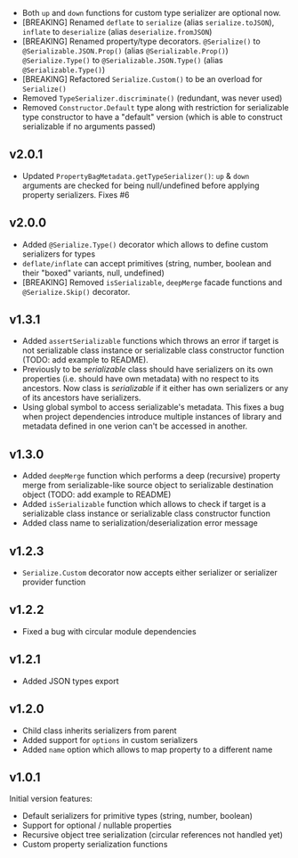 * Both `up` and `down` functions for custom type serializer are optional now.
* [BREAKING] Renamed `deflate` to `serialize` (alias `serialize.toJSON`), `inflate` to `deserialize` (alias `deserialize.fromJSON`)
* [BREAKING] Renamed property/type decorators.
  `@Serialize()` to `@Serializable.JSON.Prop()` (alias `@Serializable.Prop()`)
  `@Serialize.Type()` to `@Serializable.JSON.Type()` (alias `@Serializable.Type()`)
* [BREAKING] Refactored `Serialize.Custom()` to be an overload for `Serialize()`
* Removed `TypeSerializer.discriminate()` (redundant, was never used)
* Removed `Constructor.Default` type along with restriction for serializable type constructor to have a "default" version
  (which is able to construct serializable if no arguments passed)

v2.0.1
------

* Updated `PropertyBagMetadata.getTypeSerializer()`: `up` & `down` arguments are checked for being null/undefined
  before applying property serializers. Fixes #6

v2.0.0
------

* Added `@Serialize.Type()` decorator which allows to define custom serializers for types
* `deflate/inflate` can accept primitives (string, number, boolean and their "boxed" variants, null, undefined)
* [BREAKING] Removed `isSerializable`, `deepMerge` facade functions and `@Serialize.Skip()` decorator.

v1.3.1
------

* Added `assertSerializable` functions which throws an error if target is not serializable class instance
  or serializable class constructor function (TODO: add example to README).
* Previously to be _serializable_ class should have serializers on its own properties (i.e. should have own metadata)
  with no respect to its ancestors. Now class is _serializable_ if it either has own serializers or any of its ancestors have serializers.
* Using global symbol to access serializable's metadata.
  This fixes a bug when project dependencies introduce multiple instances of library
  and metadata defined in one verion can't be accessed in another.

v1.3.0
------

* Added `deepMerge` function which performs a deep (recursive) property merge from serializable-like source object to serializable destination object (TODO: add example to README)
* Added `isSerializable` function which allows to check if target is a serializable class instance or serializable class constructor function
* Added class name to serialization/deserialization error message

v1.2.3
------

* `Serialize.Custom` decorator now accepts either serializer or serializer provider function

v1.2.2
------

* Fixed a bug with circular module dependencies

v1.2.1
------

* Added JSON types export

v1.2.0
------

* Child class inherits serializers from parent
* Added support for `options` in custom serializers
* Added `name` option which allows to map property to a different name

v1.0.1
------

Initial version features:
* Default serializers for primitive types (string, number, boolean)
* Support for optional / nullable properties
* Recursive object tree serialization (circular references not handled yet)
* Custom property serialization functions
